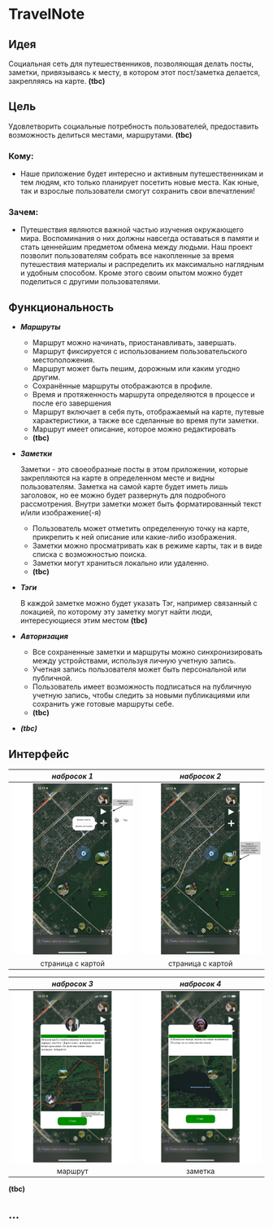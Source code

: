 # TravelNote

## Идея

Социальная сеть для путешественников,  позволяющая делать посты, заметки, привязываясь к месту, в котором этот пост/заметка делается, закрепляясь на карте. **(tbc)**

## Цель

Удовлетворить социальные потребность пользователей, предоставить возможность делиться местами, маршрутами. **(tbc)**

### Кому:

- Наше приложение будет интересно и активным путешественникам и тем людям, кто только планирует посетить новые места. Как юные, так и взрослые пользователи смогут сохранить свои впечатления!

### Зачем:

- Путешествия	являются важной частью изучения окружающего мира. Воспоминания о них должны навсегда оставаться в памяти и стать ценнейшим предметом обмена между людьми. Наш проект позволит пользователям собрать все накопленные за время путешествия материалы и распределить их максимально наглядным и удобным способом. Кроме этого своим опытом можно будет поделиться с другими пользователями.

## Функциональность

- ***Маршруты***
    - Маршрут можно начинать, приостанавливать, завершать.
    - Маршрут фиксируется с использованием пользовательского местоположения.
    - Маршрут может быть пешим, дорожным или каким угодно другим.
    - Сохранённые маршруты отображаются в профиле.
    - Время и протяженность маршрута определяются в процессе и после его завершения
    - Маршрут включает в себя путь, отображаемый на карте, путевые характеристики, а также все сделанные во время пути заметки.
    - Маршрут имеет описание, которое можно редактировать
    - **(tbc)**

- ***Заметки***

    Заметки - это своеобразные посты в этом приложении, которые закрепляются на карте в определенном месте и видны пользователям. Заметка на самой карте будет иметь лишь заголовок, но ее можно будет развернуть для подробного рассмотрения. Внутри заметки может быть форматированный текст и/или изображение(-я) 

    - Пользователь может отметить определенную точку на карте, прикрепить к ней описание или какие-либо изображения.
    - Заметки можно просматривать как в режиме карты, так и в виде списка с возможностью поиска.
    - Заметки могут храниться локально или удаленно.
    - **(tbc)**

- ***Тэги***

    В каждой заметке можно будет указать Тэг, например связанный с локацией, по которому эту заметку могут найти люди, интересующиеся этим местом **(tbc)**

- ***Авторизация***
    - Все сохраненные заметки и маршруты можно синхронизировать между устройствами, используя личную учетную запись.
    - Учетная запись пользователя может быть персональной или публичной.
    - Пользователь имеет возможность подписаться на публичную учетную запись, чтобы следить за новыми публикациями или сохранить уже готовые маршруты себе.
    - **(tbc)**

- ***(tbc)***

## Интерфейс
| _набросок 1_                   | _набросок 2_                   |
|:------------------------------:|:------------------------------:|
| <img src="/images/draft0.jpg"> | <img src="/images/draft1.jpg"> |
|       страница с картой        |       страница с картой        |

| _набросок 3_                   | _набросок 4_                   |
|:------------------------------:|:------------------------------:|
| <img src="/images/draft2.jpg"> | <img src="/images/draft3.jpg"> |
|            маршрут             |             заметка            |

**(tbc)**

## ...
